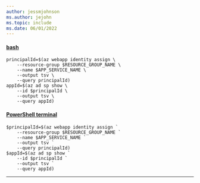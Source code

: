 ```yaml
---
author: jessmjohnson
ms.author: jejohn
ms.topic: include
ms.date: 06/01/2022
---
```


#### [bash](#tab/terminal-bash)

```azurecli
principalId=$(az webapp identity assign \
    --resource-group $RESOURCE_GROUP_NAME \
    --name $APP_SERVICE_NAME \
    --output tsv \
    --query principalId)
appId=$(az ad sp show \
    --id $principalId \
    --output tsv \
    --query appId)
```

#### [PowerShell terminal](#tab/terminal-powershell)

```azurecli
$principalId=$(az webapp identity assign `
    --resource-group $RESOURCE_GROUP_NAME `
    --name $APP_SERVICE_NAME `
    --output tsv `
    --query principalId)
$appId=$(az ad sp show `
    --id $principalId `
    --output tsv `
    --query appId)
```

---
